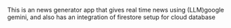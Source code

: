 This is an news generator app that gives real time news using (LLM)google gemini, and also has an integration of firestore setup for cloud database  

